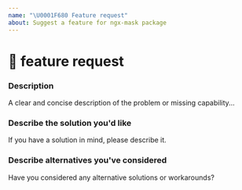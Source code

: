 ```yaml
---
name: "\U0001F680 Feature request"
about: Suggest a feature for ngx-mask package
---
```


<!--🔅🔅🔅🔅🔅🔅🔅🔅🔅🔅🔅🔅🔅🔅🔅🔅🔅🔅🔅🔅🔅🔅🔅🔅🔅🔅🔅🔅🔅🔅🔅

Oh hi there! 😄

To expedite issue processing please search open and closed issues before submitting a new one.
Existing issues often contain information about workarounds, resolution, or progress updates.

🔅🔅🔅🔅🔅🔅🔅🔅🔅🔅🔅🔅🔅🔅🔅🔅🔅🔅🔅🔅🔅🔅🔅🔅🔅🔅🔅🔅🔅🔅🔅🔅🔅-->

# 🚀 feature request

### Description

<!-- ✍️--> A clear and concise description of the problem or missing capability...

### Describe the solution you'd like

<!-- ✍️--> If you have a solution in mind, please describe it.

### Describe alternatives you've considered

<!-- ✍️--> Have you considered any alternative solutions or workarounds?
